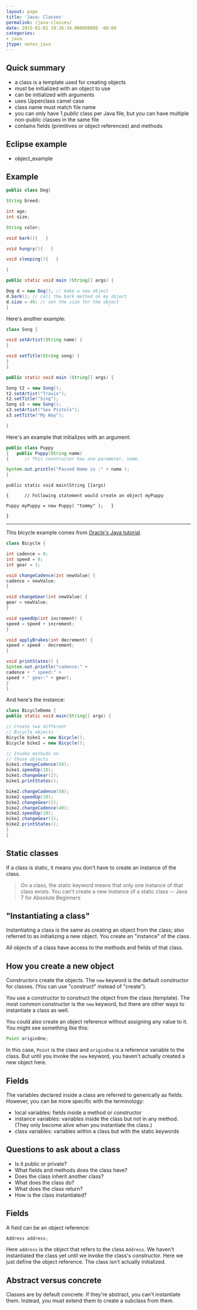 ```yaml
---
layout: page
title: 'Java: Classes'
permalink: /java-classes/
date: 2015-01-01 19:26:34.000000000 -08:00
categories:
- java
jtype: notes_java
---
```



## Quick summary

* a class is a template used for creating objects
* must be initialized with an object to use
* can be initialized with arguments
* uses Upperclass camel case
* class name must match file name
* you can only have 1 *public* class per Java file, but you can have multiple non-public classes in the same file
* contains fields (primitives or object references) and methods

## Eclipse example

* object_example

## Example

```java
public class Dog{

String breed;

int age;
int size;

String color;

void bark(){   }

void hungry(){   }

void sleeping(){   }

}

public static void main (String[] args) {

Dog d = new Dog(); // make a new object
d.bark(); // call the bark method on my object
d.size = 40; // set the size for the object
}
```

Here's another example:

```java
class Song {

void setArtist(String name) {
}

void setTitle(String song) {
}
}

public static void main (String[] args) {

Song t2 = new Song();
t2.setArtist("Travis");
t2.setTitle("Sing");
Song s3 = new Song();
s3.setArtist("Sex Pistols");
s3.setTitle("My Way");

}
```

Here's an example that initializes with an argument:

```java
public class Puppy
{   public Puppy(String name)
{      // This constructor has one parameter, name.

System.out.println("Passed Name is :" + name );
}
```

```
public static void main(String []args)

{      // Following statement would create an object myPuppy

Puppy myPuppy = new Puppy( "tommy" );   }

}
```

* * *

This bicycle example comes from [Oracle's Java tutorial](https://docs.oracle.com/javase/tutorial/java/concepts/class.html).

```java
class Bicycle {

int cadence = 0;
int speed = 0;
int gear = 1;

void changeCadence(int newValue) {
cadence = newValue;
}

void changeGear(int newValue) {
gear = newValue;
}

void speedUp(int increment) {
speed = speed + increment;
}

void applyBrakes(int decrement) {
speed = speed - decrement;
}

void printStates() {
System.out.println("cadence:" +
cadence + " speed:" +
speed + " gear:" + gear);
}
}
```

And here's the instance:

```java
class BicycleDemo {
public static void main(String[] args) {

// Create two different
// Bicycle objects
Bicycle bike1 = new Bicycle();
Bicycle bike2 = new Bicycle();

// Invoke methods on
// those objects
bike1.changeCadence(50);
bike1.speedUp(10);
bike1.changeGear(2);
bike1.printStates();

bike2.changeCadence(50);
bike2.speedUp(10);
bike2.changeGear(2);
bike2.changeCadence(40);
bike2.speedUp(10);
bike2.changeGear(3);
bike2.printStates();
}
}
```

## Static classes

If a class is static, it means you don't have to create an instance of the class.

> On a class, the static keyword means that only one instance of that class exists. You can't create a new instance of a static class
>  -- Java 7 for Absolute Beginners

## "Instantiating a class"

Instantiating a class is the same as creating an object from the class; also referred to as initializing a new object. You create an "instance" of the class.

All objects of a class have access to the methods and fields of that class.

## How you create a new object

Constructors create the objects. The `new` keyword is the default constructor for classes. (You can use "construct" instead of "create").

You use a constructor to construct the object from the class (template). The most common constructor is the `new` keyword, but there are other ways to instantiate a class as well.

You could also create an object reference without assigning any value to it. You might see something like this:

```java
Point originOne;
```

In this case, `Point` is the class and `originOne` is a reference variable to the class. But until you invoke the `new` keyword, you haven't actually created a new object here.

## Fields

The variables declared inside a class are referred to generically as fields. However, you can be more specific with the terminology:

* local variables: fields inside a method or constructor
* instance variables: variables inside the class but not in any method. (They only become alive when you instantiate the class.)
* class variables: variables within a class but with the static keywords

## Questions to ask about a class

* Is it public or private? 
* What fields and methods does the class have? 
* Does the class inherit another class? 
* What does the class do? 
* What does the class return? 
* How is the class instantiated?

## Fields

A field can be an object reference:

```java
Address address;
```
Here `address` is the object that refers to the class `Address`. We haven't instantiated the class yet until we invoke the class's constructor. Here we just define the object reference. The class isn't actually initialized.

## Abstract versus concrete

Classes are by default concrete. If they're abstract, you can't instantiate them. Instead, you must extend them to create a subclass from them.